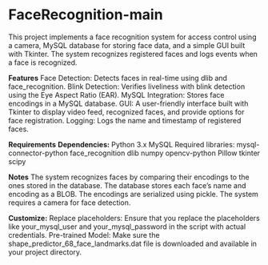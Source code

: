 # FaceRecognition-main
 This project implements a face recognition system for access control using a camera, MySQL database for storing face data, and a simple GUI built with Tkinter. The system recognizes registered faces and logs events when a face is recognized.

**Features**
Face Detection: Detects faces in real-time using dlib and face_recognition.
Blink Detection: Verifies liveliness with blink detection using the Eye Aspect Ratio (EAR).
MySQL Integration: Stores face encodings in a MySQL database.
GUI: A user-friendly interface built with Tkinter to display video feed, recognized faces, and provide options for face registration.
Logging: Logs the name and timestamp of registered faces.

**Requirements**
**Dependencies:**
Python 3.x
MySQL
Required libraries:
mysql-connector-python
face_recognition
dlib
numpy
opencv-python
Pillow
tkinter
scipy

**Notes**
The system recognizes faces by comparing their encodings to the ones stored in the database.
The database stores each face’s name and encoding as a BLOB. The encodings are serialized using pickle.
The system requires a camera for face detection.

**Customize:**
Replace placeholders: Ensure that you replace the placeholders like your_mysql_user and your_mysql_password in the script with actual credentials.
Pre-trained Model: Make sure the shape_predictor_68_face_landmarks.dat file is downloaded and available in your project directory.
